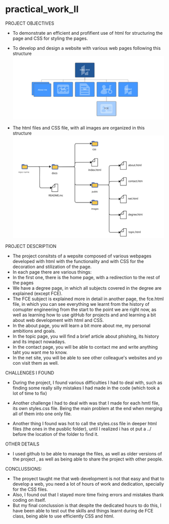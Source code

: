 # practical_work_II
PROJECT OBJECTIVES
- To demonstrate an efficient and profifient use of html for structuring the page and CSS for styling the pages.
- To develop and design a website with various web pages following this structure
![Website structure: ](docs/images/structurewebsite.jpg)

- The html files and CSS file, with all images are organized in this structure
![Website structure: ](docs/images/folders.jpg)

PROJECT DESCRIPTION
- The project consitsts of a wepsite composed of various webpages developed with html with the functionality and with CSS for the decoration and stilization of the page. 
- In each page there are various things: 
- In the first one, there is the home page, with a redirection to the rest of the pages
- We have a degree page, in which all subjects covered in the degree are explained (except FCE). 
- The FCE subject is explained more in detail in another page, the fce.html file, in which you can see everything we learnt from the history of comupter engineering from the start to the point we are right now, as well as learning how to use gitHub for projects and and learning a bit about web development with html and CSS.
- In the about page, you will learn a bit more about me, my personal ambitions and goals.
- In the topic page, you will find a brief article about phishing, its history and its impact nowadays.
- In the contact page, you will be able to contact me and write anything taht you want me to know.
- In the net site, you will be able to see other colleague's websites and yo con visit them as well.

CHALLENGES I FOUND


- During the project, I found various difficulties I had to deal with, such as finding some really silly mistakes I had made in the code (which took a lot of time to fix)
- Another challenge I had to deal with was that I made for each hmtl file, its own styles.css file. Being the main problem at the end when merging all of them into one only file.

- Another thing I found was hot to call the styles.css file in deeper html files (the ones in the pusblic folder), until I realized i has ot put a ../ before the location of the folder to find it.

OTHER DETAILS

- I used github to be able to manage the files, as well as older versions of the project , as well as being able to share the project with other people.


CONCLUSSIONS:
- The proyect taught me that web development is not that easy and that to develop a web, you need a lot of hours of work and dedication, specially for the CSS files.
- Also, I found out that I stayed more time fixing errors and mistakes thank coding on itself.
- But my final conclussion is that despite the dedicated hours to do this, I have been able to test out the skills and things learnt during de FCE class, being able to use efficiently CSS and html.